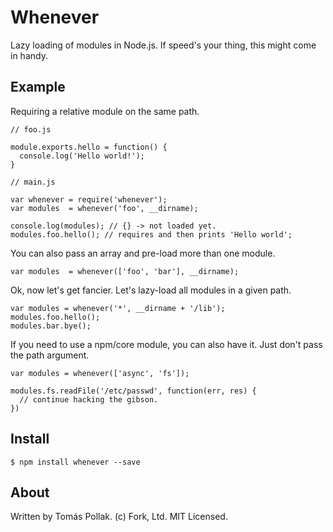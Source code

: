 Whenever
========

Lazy loading of modules in Node.js. If speed's your thing, this might come in handy.

Example
-------

Requiring a relative module on the same path.

    // foo.js

    module.exports.hello = function() {
      console.log('Hello world!');
    }

    // main.js

    var whenever = require('whenever');
    var modules  = whenever('foo', __dirname);

    console.log(modules); // {} -> not loaded yet.    
    modules.foo.hello(); // requires and then prints 'Hello world';

You can also pass an array and pre-load more than one module.

    var modules  = whenever(['foo', 'bar'], __dirname);

Ok, now let's get fancier. Let's lazy-load all modules in a given path.

    var modules = whenever('*', __dirname + '/lib');
    modules.foo.hello();
    modules.bar.bye();

If you need to use a npm/core module, you can also have it. Just don't pass the path argument.

    var modules = whenever(['async', 'fs']);

    modules.fs.readFile('/etc/passwd', function(err, res) {
      // continue hacking the gibson.
    })

Install
-------

    $ npm install whenever --save

About
-----

Written by Tomás Pollak.
(c) Fork, Ltd. MIT Licensed.
